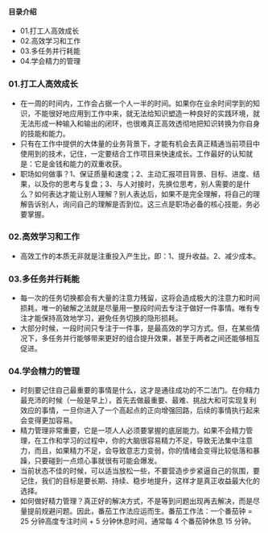 #### 目录介绍
- 01.打工人高效成长
- 02.高效学习和工作
- 03.多任务并行耗能
- 04.学会精力的管理



### 01.打工人高效成长
- 在一周的时间内，工作会占据一个人一半的时间。如果你在业余时间学到的知识，不能很好地应用到工作中来，就无法给知识塑造一种良好的实践环境，就无法形成一种输入和输出的闭环，也很难真正高效透彻地把知识转换为你自身的技能和能力。
- 只有在工作中提供的大体量的业务背景下，才能有机会去真正精通当前项目中使用到的技术，记住，一定要结合工作项目来快速成长。工作最好的认知就是：它是金钱和能力的双重收获。
- 职场如何做事？1、保证质量和速度；2、主动汇报项目背景、目标、进度、结果，以及你的思考与复盘；3、与人对接时，先换位思考，别人需要的是什么？如何表达才能让别人理解？别人表达后，如果不是完全理解，将自己的理解告诉别人，询问自己的理解是否到位。这三点是职场必备的核心技能，务必要掌握。



### 02.高效学习和工作
- 高效工作的本质无非就是注重投入产生比，即：1、提升收益。2、减少成本。



### 03.多任务并行耗能
- 每一次的任务切换都会有大量的注意力残留，这将会造成极大的注意力和时间损耗，唯一的破解之法就是尽量用一整段时间去专注于做好一件事情。唯有专注才能保持高效地学习，避免任务切换的隐形损耗。
- 大部分时候，一段时间只专注于一件事，是最高效的学习方式。但，在某些情况下，多任务并行能够带来更好的组合提升效果，甚至于两者之间还能够相互促进。



### 04.学会精力的管理
- 时刻要记住自己最重要的事情是什么，这才是通往成功的不二法门。在你精力最充沛的时候（一般是早上），首先去做最重要、最难、挑战大和可实现复利效应的事情，一旦你进入了一个高起点的正向增强回路，后续的事情执行起来会变得更加容易。
- 精力管理非常重要，它是一项人人必须要掌握的底层能力。如果不会精力管理，在工作和学习的过程中，你的大脑很容易精力不足，导致无法集中注意力，而且，如果精力不足，会导致意志力变弱，你的情绪会变得比较低落和暴躁，只要碰到一点烦心事就很有可能会爆发。
- 当前状态不佳的时候，可以适当放松一些，不要营造步步紧逼自己的氛围，要记住，我们的目标是要长期、持续、稳步地提升，这样才是真正收益最大化的选择。
- 如何做好精力管理？真正好的解决方式，不是等到问题出现再去解决，而是尽量提前规避问题。因此，番茄工作法应运而生。番茄工作法：一个番茄钟 = 25 分钟高度专注时间 + 5 分钟休息时间，通常每 4 个番茄钟休息 15 分钟。
















